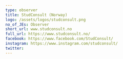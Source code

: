 ```yaml
---
type: observer
title: StudConsult (Norway)
logo: /assets/logos/studconsult.png
no_of_JEs: Observer
short_url: www.studconsult.no
full_url: https://www.studconsult.no/
facebook: https://www.facebook.com/StudConsult/
instagram: https://www.instagram.com/studconsult/
twitter:
---
```

